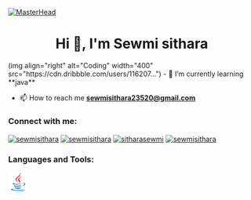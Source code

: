 [![MasterHead](https://1.bp.blogspot.com/-7A4WynwLsMw/XbBpCXG8fHI/AAAAAAAAMt4/uOa1bpLskYgrwGb11hSu2SDj_Mig8SXJQCLcBGAsYHQ/s1600/2000_600px.gif)](https://rishavchanda.io)
<h1 align="center">Hi 👋, I'm Sewmi sithara</h1>
(img align="right" alt="Coding" width="400" src="https://cdn.dribbble.com/users/116207...")
- 🌱 I’m currently learning **java**

- 📫 How to reach me **sewmisithara23520@gmail.com**

<h3 align="left">Connect with me:</h3>
<p align="left">
<a href="https://linkedin.com/in/sewmisithara" target="blank"><img align="center" src="https://raw.githubusercontent.com/rahuldkjain/github-profile-readme-generator/master/src/images/icons/Social/linked-in-alt.svg" alt="sewmisithara" height="30" width="40" /></a>
<a href="https://fb.com/sewmisithara" target="blank"><img align="center" src="https://raw.githubusercontent.com/rahuldkjain/github-profile-readme-generator/master/src/images/icons/Social/facebook.svg" alt="sewmisithara" height="30" width="40" /></a>
<a href="https://instagram.com/sitharasewmi" target="blank"><img align="center" src="https://raw.githubusercontent.com/rahuldkjain/github-profile-readme-generator/master/src/images/icons/Social/instagram.svg" alt="sitharasewmi" height="30" width="40" /></a>
<a href="https://www.hackerrank.com/sewmisithara" target="blank"><img align="center" src="https://raw.githubusercontent.com/rahuldkjain/github-profile-readme-generator/master/src/images/icons/Social/hackerrank.svg" alt="sewmisithara" height="30" width="40" /></a>
</p>

<h3 align="left">Languages and Tools:</h3>
<p align="left"> <a href="https://www.java.com" target="_blank" rel="noreferrer"> <img src="https://raw.githubusercontent.com/devicons/devicon/master/icons/java/java-original.svg" alt="java" width="40" height="40"/> </a> </p>
